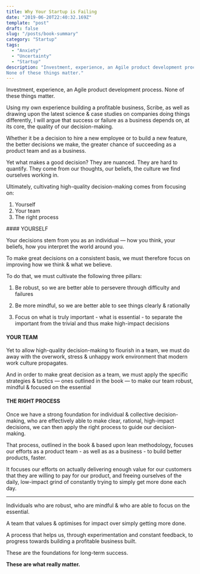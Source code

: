```yaml
---
title: Why Your Startup is Failing
date: "2019-06-20T22:40:32.169Z"
template: "post"
draft: false
slug: "/posts/book-summary"
category: "Startup"
tags:
  - "Anxiety"
  - "Uncertainty"
  - "Startup"
description: "Investment, experience, an Agile product development process.
None of these things matter."
---
```



Investment, experience, an Agile product development process.
None of these things matter.

Using my own experience building a profitable business, Scribe, as well as drawing upon the latest science & case studies on companies doing things differently, I will argue that success or failure as a business depends on, at its core, the quality of our decision-making.

Whether it be a decision to hire a new employee or to build a new feature, the better decisions we make, the greater chance of succeeding as a product team and as a business.

Yet what makes a good decision? They are nuanced. They are hard to quantify. They come from our thoughts, our beliefs, the culture we find ourselves working in.

Ultimately, cultivating high-quality decision-making comes from focusing on:

1. Yourself
2. Your team
3. The right process


#### YOURSELF

Your decisions stem from you as an individual — how you think, your beliefs, how you interpret the world around you.

To make great decisions on a consistent basis, we must therefore focus on improving how we think & what we believe.

To do that, we must cultivate the following three pillars:

1. Be robust, so we are better able to persevere through difficulty and failures

2. Be more mindful, so we are better able to see things clearly & rationally

3. Focus on what is truly important - what is essential - to separate the important from the trivial and thus make high-impact decisions


#### YOUR TEAM

Yet to allow high-quality decision-making to flourish in a team, we must do away with the overwork, stress & unhappy work environment that modern work culture propagates.

And in order to make great decision as a team, we must apply the specific strategies & tactics  — ones outlined in the book — to make our team robust, mindful & focused on the essential



#### THE RIGHT PROCESS

Once we have a strong foundation for individual & collective decision-making, who are effectively able to make clear, rational, high-impact decisions, we can then apply the right process to guide our decision-making.

That process, outlined in the book & based upon lean methodology, focuses our efforts as a product team - as well as as a business -  to build better products, faster.

It focuses our efforts on actually delivering enough value for our customers that they are willing to pay for our product, and freeing ourselves of the daily, low-impact grind of constantly trying to simply get more done each day.


---

Individuals who are robust, who are mindful & who are able to focus on the essential.

A team that values & optimises for impact over simply getting more done.

A process that helps us, through experimentation and constant feedback, to progress towards building a profitable business built.

These are the foundations for long-term success.

**These are what really matter.**
